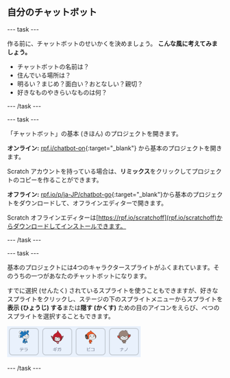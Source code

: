 ## 自分のチャットボット

--- task ---

作る前に、チャットボットのせいかくを決めましょう。 **こんな風に考えてみましょう。**

+ チャットボットの名前は？
+ 住んでいる場所は？
+ 明るい？まじめ？面白い？おとなしい？親切？
+ 好きなものやきらいなものは何？

--- /task ---

--- task ---

「チャットボット」の基本 (きほん) のプロジェクトを開きます。 

**オンライン:** [rpf.i/chatbot-on](http://rpf.io/chatbot-on){:target="_blank"} から基本のプロジェクトを開きます。

Scratch アカウントを持っている場合は、**リミックス**をクリックしてプロジェクトのコピーを作ることができます。

**オフライン:** [rpf.io/p/ja-JP/chatbot-go](http://rpf.io/p/ja-JP/chatbot-go){:target="_blank"}から基本のプロジェクトをダウンロードして、オフラインエディターで開きます。

Scratch オフラインエディターは[https://rpf.io/scratchoff](rpf.io/scratchoff)からダウンロードしてインストールできます。

--- /task ---

--- task ---

基本のプロジェクトには4つのキャラクタースプライトがふくまれています。そのうちの一つがあなたのチャットボットになります。

すでに選択 (せんたく) されているスプライトを使うこともできますが、好きなスプライトをクリックし、ステージの下のスプライトメニューからスプライトを**表示 (ひょうじ) する**または**隠す (かくす)** ための目のアイコンをえらび、べつのスプライトを選択することもできます。

![キャラクターをえらぼう](images/chatbot-characters.png)

--- /task ---